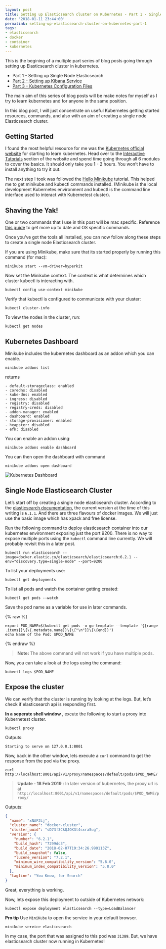 ```yaml
---
layout: post
title: Setting up Elasticsearch cluster on Kubernetes - Part 1 - Single Node Cluster
date: '2018-01-11 23:44:00'
permalink: setting-up-elasticsearch-cluster-on-kubernetes-part-1
tags:
- elasticsearch
- docker
- container
- kubernetes
---
```


This is the begining of a multiple part series of blog posts going through 
setting up Elasticsearch cluster in kubernetes.

- Part 1 - Setting up Single Node Elasticsearch
- [Part 2 - Setting up Kibana Service][post_part_2]
- [Part 3 - Kubernetes Configuration Files][post_part_3]

The main aim of this series of blog posts will be make notes for myself as I 
try to learn kubernetes and for anyone in the same position.

In this blog post, I will just concentrate on useful Kubernetes getting started 
resources, commands, and also with an aim of creating a single node 
Elasticsearch cluster.

## Getting Started

I found the most helpful resource for me was the 
[Kubernetes official website][k8s] for starting to learn kubernetes. Head over 
to the [Interactive Tutorials][k8s_tut_basic] section of the website and spend 
time going through all 6 modules to cover the basics. It should only take you 
1 - 2 hours. You won’t have to install anything to try it out.

The next step I took was followed the [Hello Minikube][k8s_tut_hello] tutorial. 
This helped me to get minikube and kubectl commands installed. (Minikube is the 
local development Kubernetes environment and kubectl is the command line 
interface used to interact with Kubernetest cluster).

## Shaving the Yak!

One or two commands that I use in this post will be mac specific. Reference 
[this guide][k8s_tut_minikube] to get more up to date and OS specific commands.

Once you’ve got the tools all installed, you can now follow along these steps 
to create a single node Elasticsearch cluster.

If you are using Minikube, make sure that its started properly by running this 
command (for mac):

    minikube start --vm-driver=hyperkit

Now set the Minikube context. The context is what determines which cluster 
kubectl is interacting with.

    kubectl config use-context minikube

Verify that kubectl is configured to communicate with your cluster:

    kubectl cluster-info

To view the nodes in the cluster, run:

    kubectl get nodes

## Kubernetes Dashboard

Minikube includes the kubernetes dashboard as an addon which you can enable.

    minikube addons list

returns

    - default-storageclass: enabled
    - coredns: disabled
    - kube-dns: enabled
    - ingress: disabled
    - registry: disabled
    - registry-creds: disabled
    - addon-manager: enabled
    - dashboard: enabled
    - storage-provisioner: enabled
    - heapster: disabled
    - efk: disabled

You can enable an addon using:

    minikube addons enable dashboard

You can then open the dashboard with command

    minikube addons open dashboard

![Kubernetes Dashboard][img_ss1]

## Single Node Elasticsearch Cluster

Let’s start off by creating a single node elasticsearch cluster. According to 
the [elasticsearch documentation][es_dkr_ref], the current version at the time 
of this writing is `6.1.1`. And there are three flavours of docker images. We 
will just use the basic image which has xpack and free license.

Run the following command to deploy elasticsearch container into our kubernetes 
environment exposing just the port 9200. There is no way to expose multiple 
ports using the `kubectl` command line currently. We will probably revisit this 
in a later post.

    kubectl run elasticsearch --image=docker.elastic.co/elasticsearch/elasticsearch:6.2.1 --env="discovery.type=single-node" --port=9200

To list your deployments use:

    kubectl get deployments

To list all pods and watch the container getting created:

    kubectl get pods --watch

Save the pod name as a variable for use in later commands.

{% raw %}

    export POD_NAME=$(kubectl get pods -o go-template --template '{{range .items}}\{\{.metadata.name}}\{\{"\n"}}\{\{end}}')
    echo Name of the Pod: $POD_NAME

{% endraw %}

> **Note:** The above command will not work if you have multiple pods.

Now, you can take a look at the logs using the command:

    kubectl logs $POD_NAME

## Expose the cluster

We can verify that the cluster is running by looking at the logs. But, let’s 
check if elasticsearch api is responding first.

**In a seperate shell window** , excute the following to start a proxy into 
Kubernetest cluster.

    kubectl proxy

Outputs:

    Starting to serve on 127.0.0.1:8001

Now, back in the other window, lets execute a `curl` command to get the 
response from the pod via the proxy.

    curl http://localhost:8001/api/v1/proxy/namespaces/default/pods/$POD_NAME/

> **Update - 18 Feb 2019** : In later version of kubernetes, the proxy url is 
at `http://localhost:8001/api/v1/namespaces/default/pods/$POD_NAME/proxy/`

Outputs:

```json
{
  "name": "xNAF2Lj",
  "cluster_name": "docker-cluster",
  "cluster_uuid": "sD73f3CkQJOX3t4sxraSug",
  "version": {
    "number": "6.2.1",
    "build_hash": "7299dc3",
    "build_date": "2018-02-07T19:34:26.990113Z",
    "build_snapshot": false,
    "lucene_version": "7.2.1",
    "minimum_wire_compatibility_version": "5.6.0",
    "minimum_index_compatibility_version": "5.0.0"
  },
  "tagline": "You Know, for Search"
}
```

Great, everything is working.

Now, lets expose this deployment to outside of Kubernetes network:


    kubectl expose deployment elasticsearch --type=LoadBalancer


**Pro tip** Use `MiniKube` to open the service in your default browser.

    minikube service elasticsearch

In my case, the port that was assigned to this pod was `31389`. But, we have 
elasticsearch cluster now running in Kubernetes!

[k8s]: <https://kubernetes.io/>
[k8s_tut_basic]: <https://kubernetes.io/docs/tutorials/kubernetes-basics/>
[k8s_tut_hello]: <https://kubernetes.io/docs/tutorials/stateless-application/hello-minikube/>
[k8s_tut_minikube]: <https://kubernetes.io/docs/tutorials/stateless-application/hello-minikube/#create-a-minikube-cluster>
[img_ss1]: <https://res.cloudinary.com/chekkan/image/upload/v1549403332/Screen-Shot-2018-01-24-at-15.49.17_hhfe62.png>
[post_part_2]: <{% post_url 2018-02-13-setting-up-elasticsearch-cluster-on-kubernetes-part-2-kibana %}>
[post_part_3]: <{% post_url 2018-02-14-setting-up-elasticsearch-cluster-on-kubernetes-part-3-config-file %}>
[es_dkr_ref]: <https://www.elastic.co/guide/en/elasticsearch/reference/6.1/docker.html>
